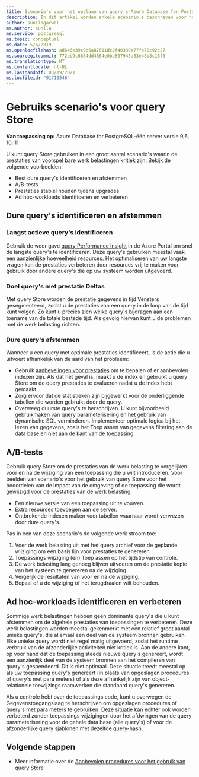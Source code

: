 ```yaml
---
title: Scenario's voor het opslaan van query's-Azure Database for PostgreSQL-één server
description: In dit artikel worden enkele scenario's beschreven voor het query archief in Azure Database for PostgreSQL-één-server.
author: sunilagarwal
ms.author: sunila
ms.service: postgresql
ms.topic: conceptual
ms.date: 5/6/2019
ms.openlocfilehash: ad646e39e9b6a87611dc2f40330a77fe70c92c27
ms.sourcegitcommit: 772eb9c6684dd4864e0ba507945a83e48b8c16f0
ms.translationtype: MT
ms.contentlocale: nl-NL
ms.lasthandoff: 03/19/2021
ms.locfileid: "91710546"
---
```

# <a name="usage-scenarios-for-query-store"></a>Gebruiks scenario's voor query Store

**Van toepassing op:** Azure Database for PostgreSQL-één server versie 9,6, 10, 11

U kunt query Store gebruiken in een groot aantal scenario's waarin de prestaties van voorspel bare werk belastingen kritiek zijn. Bekijk de volgende voorbeelden: 
- Best dure query's identificeren en afstemmen 
- A/B-tests 
- Prestaties stabiel houden tijdens upgrades 
- Ad hoc-workloads identificeren en verbeteren 

## <a name="identify-and-tune-expensive-queries"></a>Dure query's identificeren en afstemmen 

### <a name="identify-longest-running-queries"></a>Langst actieve query's identificeren 
Gebruik de weer gave [query Performance Insight](concepts-query-performance-insight.md) in de Azure Portal om snel de langste query's te identificeren. Deze query's gebruiken meestal vaak een aanzienlijke hoeveelheid resources. Het optimaliseren van uw langste vragen kan de prestaties verbeteren door resources vrij te maken voor gebruik door andere query's die op uw systeem worden uitgevoerd. 

### <a name="target-queries-with-performance-deltas"></a>Doel query's met prestatie Deltas 
Met query Store worden de prestatie gegevens in tijd Vensters gesegmenteerd, zodat u de prestaties van een query in de loop van de tijd kunt volgen. Zo kunt u precies zien welke query's bijdragen aan een toename van de totale bestede tijd. Als gevolg hiervan kunt u de problemen met de werk belasting richten.

### <a name="tuning-expensive-queries"></a>Dure query's afstemmen 
Wanneer u een query met optimale prestaties identificeert, is de actie die u uitvoert afhankelijk van de aard van het probleem: 
- Gebruik [aanbevelingen voor prestaties](concepts-performance-recommendations.md) om te bepalen of er aanbevolen indexen zijn. Als dat het geval is, maakt u de index en gebruikt u query Store om de query prestaties te evalueren nadat u de index hebt gemaakt. 
- Zorg ervoor dat de statistieken zijn bijgewerkt voor de onderliggende tabellen die worden gebruikt door de query.
- Overweeg duurste query's te herschrijven. U kunt bijvoorbeeld gebruikmaken van query parameterisering en het gebruik van dynamische SQL verminderen. Implementeer optimale logica bij het lezen van gegevens, zoals het Toep assen van gegevens filtering aan de data base en niet aan de kant van de toepassing. 


## <a name="ab-testing"></a>A/B-tests 
Gebruik query Store om de prestaties van de werk belasting te vergelijken vóór en na de wijziging van een toepassing die u wilt introduceren. Voor beelden van scenario's voor het gebruik van query Store voor het beoordelen van de impact van de omgeving of de toepassing die wordt gewijzigd voor de prestaties van de werk belasting: 
- Een nieuwe versie van een toepassing uit te vouwen. 
- Extra resources toevoegen aan de server. 
- Ontbrekende indexen maken voor tabellen waarnaar wordt verwezen door dure query's. 
 
Pas in een van deze scenario's de volgende werk stroom toe: 
1. Voer de werk belasting uit met het query archief vóór de geplande wijziging om een basis lijn voor prestaties te genereren. 
2. Toepassings wijziging (en) Toep assen op het tijdstip van controle. 
3. De werk belasting lang genoeg blijven uitvoeren om de prestatie kopie van het systeem te genereren na de wijziging. 
4. Vergelijk de resultaten van voor en na de wijziging. 
5. Bepaal of u de wijziging of het terugdraaien wilt behouden. 


## <a name="identify-and-improve-ad-hoc-workloads"></a>Ad hoc-workloads identificeren en verbeteren 
Sommige werk belastingen hebben geen dominante query's die u kunt afstemmen om de algehele prestaties van toepassingen te verbeteren. Deze werk belastingen worden meestal gekenmerkt met een relatief groot aantal unieke query's, die allemaal een deel van de systeem bronnen gebruiken. Elke unieke query wordt niet regel matig uitgevoerd, zodat het runtime verbruik van de afzonderlijke activiteiten niet kritiek is. Aan de andere kant, op voor hand dat de toepassing steeds nieuwe query's genereert, wordt een aanzienlijk deel van de systeem bronnen aan het compileren van query's gespendeerd. Dit is niet optimaal. Deze situatie treedt meestal op als uw toepassing query's genereert (in plaats van opgeslagen procedures of query's met para meters) of als deze afhankelijk zijn van object-relationele toewijzings raamwerken die standaard query's genereren. 
 
Als u controle hebt over de toepassings code, kunt u overwegen de Gegevenstoegangslaag te herschrijven om opgeslagen procedures of query's met para meters te gebruiken. Deze situatie kan echter ook worden verbeterd zonder toepassings wijzigingen door het afdwingen van de query parameterisering voor de gehele data base (alle query's) of voor de afzonderlijke query sjablonen met dezelfde query-hash. 

## <a name="next-steps"></a>Volgende stappen
- Meer informatie over de [Aanbevolen procedures voor het gebruik van query Store](concepts-query-store-best-practices.md)